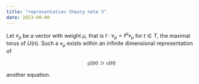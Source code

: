 ```yaml
---
title: "representation theory note 3"
date: 2023-08-08
---
```


Let $v_\mu$ be a vector with weight $\mu$, that is $t\cdot v_\mu=t^\mu v_\mu$ for $t\in T$, the maximal torus of $U(n)$. Such a $v_\mu$ exists within an infinite dimensional representation of 

$$
\mathfrak{gl}(n)\supset \mathfrak{u}(n)
$$

another equation.